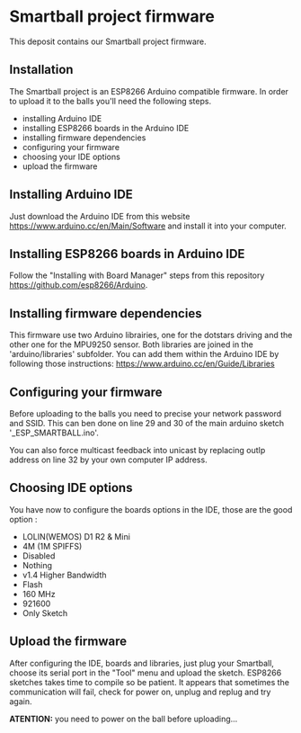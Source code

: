 # Smartball project firmware

This deposit contains our Smartball project firmware.

## Installation

The Smartball project is an ESP8266 Arduino compatible firmware. In order to upload it to the balls you'll need the following steps. 

- installing Arduino IDE
- installing ESP8266 boards in the Arduino IDE
- installing firmware dependencies
- configuring your firmware
- choosing your IDE options
- upload the firmware

## Installing Arduino IDE 

Just download the Arduino IDE from this website https://www.arduino.cc/en/Main/Software and install it into your computer.

## Installing ESP8266 boards in Arduino IDE

Follow the "Installing with Board Manager" steps from this repository https://github.com/esp8266/Arduino.

## Installing firmware dependencies

This firmware use two Arduino librairies, one for the dotstars driving and the other one for the MPU9250 sensor. Both libraries are joined in the 'arduino/libraries' subfolder. You can add them within the Arduino IDE by following those instructions: https://www.arduino.cc/en/Guide/Libraries

## Configuring your firmware

Before uploading to the balls you need to precise your network password and SSID. This can ben done on line 29 and 30 of the main arduino sketch '_ESP_SMARTBALL.ino'.

You can also force multicast feedback into unicast by replacing outIp address on line 32 by your own computer IP address.

## Choosing IDE options 

You have now to configure the boards options in the IDE, those are the good option : 
- LOLIN(WEMOS) D1 R2 & Mini
- 4M (1M SPIFFS)
- Disabled
- Nothing
- v1.4 Higher Bandwidth
- Flash
- 160 MHz
- 921600
- Only Sketch

## Upload the firmware

After configuring the IDE, boards and libraries, just plug your Smartball, choose its serial port in the "Tool" menu and upload the sketch. ESP8266 sketches takes time to compile so be patient. It appears that sometimes the communication will fail, check for power on, unplug and replug and try again.

**ATENTION:** you need to power on the ball before uploading...


